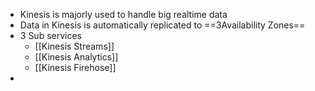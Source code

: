 - Kinesis is majorly used to handle big realtime data
- Data in Kinesis is automatically replicated to ==3Availability Zones==
- 3 Sub services
	- [[Kinesis Streams]]
	- [[Kinesis Analytics]]
	- [[Kinesis Firehose]]
-